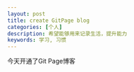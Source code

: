 ```yaml
---
layout: post
title: create GitPage blog
categories: [个人]
description: 希望能够用来记录生活，提升能力
keywords: 学习, 习惯
---
```


 今天开通了Git Page博客
